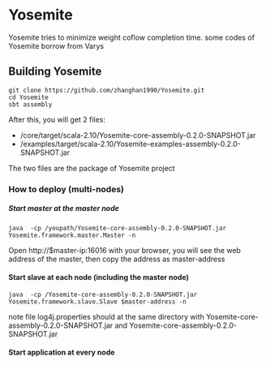 # Yosemite
Yosemite tries to minimize weight coflow completion time.
some codes of Yosemite borrow from Varys

## Building Yosemite

```
git clone https://github.com/zhanghan1990/Yosemite.git
cd Yosemite
sbt assembly
```

After this, you will get 2 files:
- /core/target/scala-2.10/Yosemite-core-assembly-0.2.0-SNAPSHOT.jar
- /examples/target/scala-2.10/Yosemite-examples-assembly-0.2.0-SNAPSHOT.jar

The two files are the package of Yosemite project

### How to deploy (multi-nodes)

##### Start master at the master node
```
java  -cp /youpath/Yosemite-core-assembly-0.2.0-SNAPSHOT.jar Yosemite.framework.master.Master -n
```

Open http://$master-ip:16016 with your browser, you will see the
web address of the master, then copy the address as master-address

#### Start slave at each node (including the master node)

```
java  -cp /Yosemite-core-assembly-0.2.0-SNAPSHOT.jar Yosemite.framework.slave.Slave $master-address -n
```
note file log4j.properties should at the same directory with Yosemite-core-assembly-0.2.0-SNAPSHOT.jar and Yosemite-core-assembly-0.2.0-SNAPSHOT.jar

#### Start application at every node
